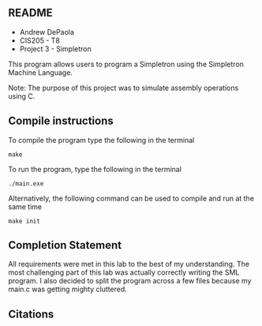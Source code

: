 ## README
- Andrew DePaola 
- CIS205 - T8 
- Project 3 - Simpletron

This program allows users to program a Simpletron using the 
Simpletron Machine Language.

Note: The purpose of this project was to simulate assembly operations using C.

## Compile instructions 

To compile the program type the following in the terminal 

```
make
```
To run the program, type the following in the terminal
```
./main.exe
``` 
Alternatively, the following command can be used to compile and run at the same time
```
make init
```

## Completion Statement
All requirements were met in this lab to the best of my understanding. The most challenging
part of this lab was actually correctly writing the SML program. I also decided to split
the program across a few files because my main.c was getting mighty cluttered.

## Citations

